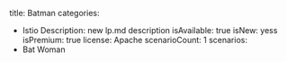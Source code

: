 title: Batman
categories:
  - Istio
Description: new lp.md description
isAvailable: true
isNew: yess
isPremium: true
license: Apache
scenarioCount: 1
scenarios:
  - Bat Woman
